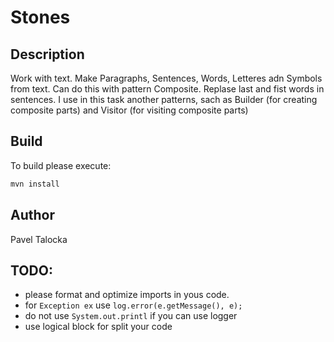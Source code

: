 # Stones
 
## Description

Work with text. Make Paragraphs, Sentences, Words, Letteres adn Symbols from text. Can do this with pattern Composite.
Replase last and fist words in sentences.
I use in this task another patterns, sach as Builder (for creating composite parts) and Visitor (for visiting composite parts) 

## Build

To build please execute:
```bash
mvn install
```  

## Author
Pavel Talocka


## TODO:
* please format and optimize imports in yous code.
* for `Exception ex` use `log.error(e.getMessage(), e);` 
* do not use `System.out.printl` if you can use logger
* use logical block for split your code
